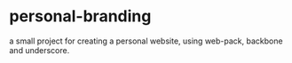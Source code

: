 # personal-branding
a small project for creating a personal website, using web-pack, backbone and underscore.
